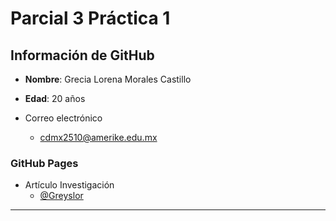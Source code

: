# Parcial 3 Práctica 1
## Información de GitHub

- **Nombre**: Grecia Lorena Morales Castillo
- **Edad**: 20 años

- Correo electrónico
    - cdmx2510@amerike.edu.mx

### GitHub Pages
- Artículo Investigación
    - [@Greyslor](https://greyslor.github.io/ArticuloInvestigacion/)

---